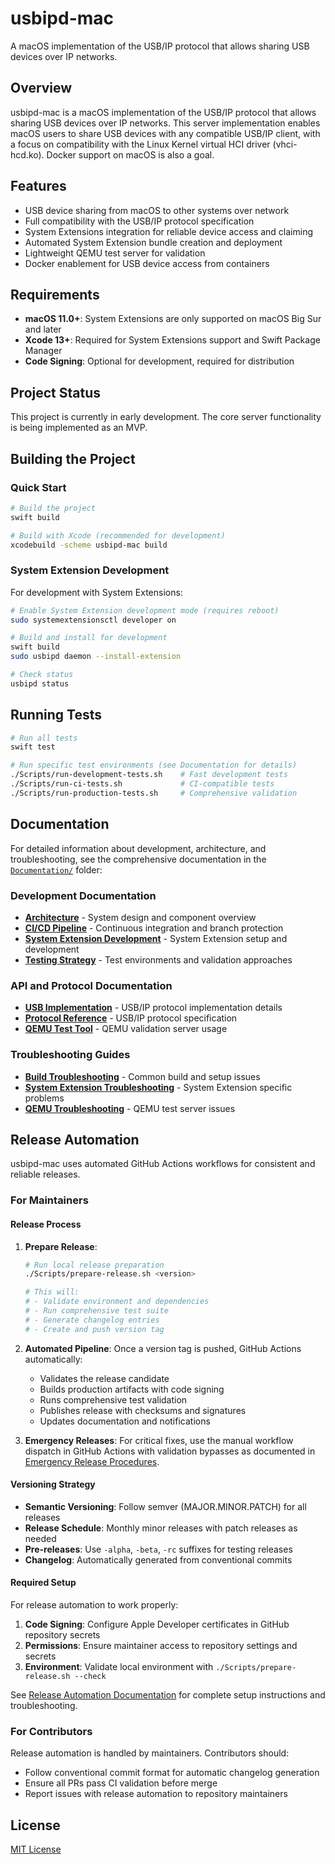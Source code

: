 # usbipd-mac

A macOS implementation of the USB/IP protocol that allows sharing USB devices over IP networks.

## Overview

usbipd-mac is a macOS implementation of the USB/IP protocol that allows sharing USB devices over IP networks. This server implementation enables macOS users to share USB devices with any compatible USB/IP client, with a focus on compatibility with the Linux Kernel virtual HCI driver (vhci-hcd.ko). Docker support on macOS is also a goal.

## Features

- USB device sharing from macOS to other systems over network
- Full compatibility with the USB/IP protocol specification
- System Extensions integration for reliable device access and claiming
- Automated System Extension bundle creation and deployment
- Lightweight QEMU test server for validation
- Docker enablement for USB device access from containers

## Requirements

- **macOS 11.0+**: System Extensions are only supported on macOS Big Sur and later
- **Xcode 13+**: Required for System Extensions support and Swift Package Manager
- **Code Signing**: Optional for development, required for distribution

## Project Status

This project is currently in early development. The core server functionality is being implemented as an MVP.

## Building the Project

### Quick Start

```bash
# Build the project
swift build

# Build with Xcode (recommended for development)
xcodebuild -scheme usbipd-mac build
```

### System Extension Development

For development with System Extensions:

```bash
# Enable System Extension development mode (requires reboot)
sudo systemextensionsctl developer on

# Build and install for development
swift build
sudo usbipd daemon --install-extension

# Check status
usbipd status
```

## Running Tests

```bash
# Run all tests
swift test

# Run specific test environments (see Documentation for details)
./Scripts/run-development-tests.sh    # Fast development tests
./Scripts/run-ci-tests.sh             # CI-compatible tests  
./Scripts/run-production-tests.sh     # Comprehensive validation
```

## Documentation

For detailed information about development, architecture, and troubleshooting, see the comprehensive documentation in the [`Documentation/`](Documentation/) folder:

### Development Documentation
- [**Architecture**](Documentation/development/architecture.md) - System design and component overview
- [**CI/CD Pipeline**](Documentation/development/ci-cd.md) - Continuous integration and branch protection
- [**System Extension Development**](Documentation/development/system-extension-development.md) - System Extension setup and development
- [**Testing Strategy**](Documentation/development/testing-strategy.md) - Test environments and validation approaches

### API and Protocol Documentation
- [**USB Implementation**](Documentation/api/usb-implementation.md) - USB/IP protocol implementation details
- [**Protocol Reference**](Documentation/protocol-reference.md) - USB/IP protocol specification
- [**QEMU Test Tool**](Documentation/qemu-test-tool.md) - QEMU validation server usage

### Troubleshooting Guides
- [**Build Troubleshooting**](Documentation/troubleshooting/build-troubleshooting.md) - Common build and setup issues
- [**System Extension Troubleshooting**](Documentation/troubleshooting/system-extension-troubleshooting.md) - System Extension specific problems
- [**QEMU Troubleshooting**](Documentation/troubleshooting/qemu-troubleshooting.md) - QEMU test server issues

## Release Automation

usbipd-mac uses automated GitHub Actions workflows for consistent and reliable releases.

### For Maintainers

#### Release Process

1. **Prepare Release**:
   ```bash
   # Run local release preparation
   ./Scripts/prepare-release.sh <version>
   
   # This will:
   # - Validate environment and dependencies
   # - Run comprehensive test suite
   # - Generate changelog entries
   # - Create and push version tag
   ```

2. **Automated Pipeline**: Once a version tag is pushed, GitHub Actions automatically:
   - Validates the release candidate
   - Builds production artifacts with code signing
   - Runs comprehensive test validation
   - Publishes release with checksums and signatures
   - Updates documentation and notifications

3. **Emergency Releases**: For critical fixes, use the manual workflow dispatch in GitHub Actions with validation bypasses as documented in [Emergency Release Procedures](Documentation/Emergency-Release-Procedures.md).

#### Versioning Strategy

- **Semantic Versioning**: Follow semver (MAJOR.MINOR.PATCH) for all releases
- **Release Schedule**: Monthly minor releases with patch releases as needed
- **Pre-releases**: Use `-alpha`, `-beta`, `-rc` suffixes for testing releases
- **Changelog**: Automatically generated from conventional commits

#### Required Setup

For release automation to work properly:

1. **Code Signing**: Configure Apple Developer certificates in GitHub repository secrets
2. **Permissions**: Ensure maintainer access to repository settings and secrets
3. **Environment**: Validate local environment with `./Scripts/prepare-release.sh --check`

See [Release Automation Documentation](Documentation/Release-Automation.md) for complete setup instructions and troubleshooting.

### For Contributors

Release automation is handled by maintainers. Contributors should:
- Follow conventional commit format for automatic changelog generation
- Ensure all PRs pass CI validation before merge
- Report issues with release automation to repository maintainers

## License

[MIT License](LICENSE)